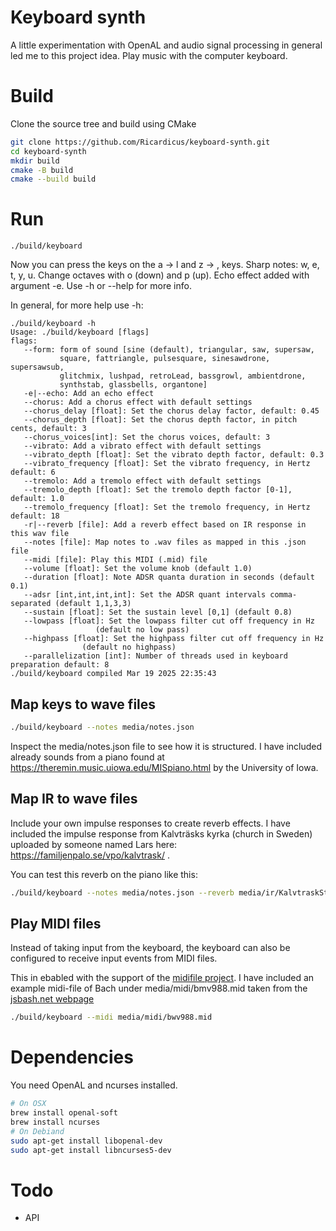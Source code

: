 # Keyboard synth

A little experimentation with OpenAL and audio signal processing in general led me to this
project idea. Play music with the computer keyboard.


# Build

Clone the source tree and build using CMake

```bash
git clone https://github.com/Ricardicus/keyboard-synth.git
cd keyboard-synth
mkdir build
cmake -B build
cmake --build build
```

# Run 

```
./build/keyboard
```

Now you can press the keys on the a -> l and z -> , keys. Sharp notes: w, e, t, y, u. 
Change octaves with o (down) and p (up). Echo effect added with argument -e.
Use -h or --help for more info.

In general, for more help use -h:

```text
./build/keyboard -h
Usage: ./build/keyboard [flags]
flags:
   --form: form of sound [sine (default), triangular, saw, supersaw,
           square, fattriangle, pulsesquare, sinesawdrone, supersawsub,
           glitchmix, lushpad, retroLead, bassgrowl, ambientdrone,
           synthstab, glassbells, organtone]
   -e|--echo: Add an echo effect
   --chorus: Add a chorus effect with default settings
   --chorus_delay [float]: Set the chorus delay factor, default: 0.45
   --chorus_depth [float]: Set the chorus depth factor, in pitch cents, default: 3
   --chorus_voices[int]: Set the chorus voices, default: 3
   --vibrato: Add a vibrato effect with default settings
   --vibrato_depth [float]: Set the vibrato depth factor, default: 0.3
   --vibrato_frequency [float]: Set the vibrato frequency, in Hertz  default: 6
   --tremolo: Add a tremolo effect with default settings
   --tremolo_depth [float]: Set the tremolo depth factor [0-1], default: 1.0
   --tremolo_frequency [float]: Set the tremolo frequency, in Hertz  default: 18
   -r|--reverb [file]: Add a reverb effect based on IR response in this wav file
   --notes [file]: Map notes to .wav files as mapped in this .json file
   --midi [file]: Play this MIDI (.mid) file
   --volume [float]: Set the volume knob (default 1.0)
   --duration [float]: Note ADSR quanta duration in seconds (default 0.1)
   --adsr [int,int,int,int]: Set the ADSR quant intervals comma-separated (default 1,1,3,3)
   --sustain [float]: Set the sustain level [0,1] (default 0.8)
   --lowpass [float]: Set the lowpass filter cut off frequency in Hz
                   (default no low pass)
   --highpass [float]: Set the highpass filter cut off frequency in Hz
                (default no highpass)
   --parallelization [int]: Number of threads used in keyboard preparation default: 8
./build/keyboard compiled Mar 19 2025 22:35:43
```

## Map keys to wave files

```bash
./build/keyboard --notes media/notes.json
```

Inspect the media/notes.json file to see how it is structured.
I have included already sounds from a piano found at https://theremin.music.uiowa.edu/MISpiano.html
by the University of Iowa. 

## Map IR to wave files

Include your own impulse responses to create reverb effects.
I have included the impulse response from Kalvträsks kyrka (church in Sweden) uploaded by
someone named Lars here: https://familjenpalo.se/vpo/kalvtrask/ .

You can test this reverb on the piano like this:

```bash
./build/keyboard --notes media/notes.json --reverb media/ir/KalvtraskStereo16bps-44100.wav
```

## Play MIDI files

Instead of taking input from the keyboard, the keyboard can also be configured to
receive input events from MIDI files.

This in ebabled with the support of the [midifile project](https://github.com/craigsapp/midifile).
I have included an example midi-file of Bach under media/midi/bmv988.mid
taken from the [jsbash.net webpage](http://www.jsbach.net/midi/midi_goldbergvariations.html)

```bash
./build/keyboard --midi media/midi/bwv988.mid
```

# Dependencies

You need OpenAL and ncurses installed.

```bash
# On OSX
brew install openal-soft
brew install ncurses
# On Debiand
sudo apt-get install libopenal-dev
sudo apt-get install libncurses5-dev
```

# Todo

- API

